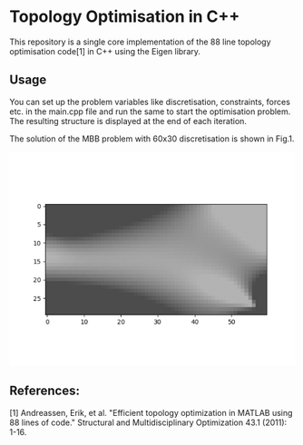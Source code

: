 # Topology Optimisation in C++
This repository is a single core implementation of the 88 line topology optimisation code[1] in C++ using the Eigen library. 

## Usage
You can set up the problem variables like discretisation, constraints, forces etc. in the main.cpp file and run the same to start the optimisation problem. 
The resulting structure is displayed at the end of each iteration.

The solution of the MBB problem with 60x30 discretisation is shown in Fig.1.

![Fig.1: Solution for MBB problem 60x30](sol_60_30.gif)

## References:
[1] Andreassen, Erik, et al. "Efficient topology optimization in MATLAB using 88 lines of code." Structural and Multidisciplinary Optimization 43.1 (2011): 1-16.
